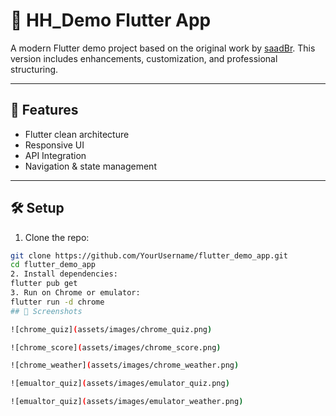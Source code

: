 # 📱 HH_Demo Flutter App

A modern Flutter demo project based on the original work by [saadBr](https://github.com/saadBr). This version includes enhancements, customization, and professional structuring.

---

## 🚀 Features

- Flutter clean architecture
- Responsive UI
- API Integration
- Navigation & state management

---

## 🛠 Setup

1. Clone the repo:
```bash
git clone https://github.com/YourUsername/flutter_demo_app.git
cd flutter_demo_app
2. Install dependencies:
flutter pub get
3. Run on Chrome or emulator:
flutter run -d chrome
## 📸 Screenshots

![chrome_quiz](assets/images/chrome_quiz.png)

![chrome_score](assets/images/chrome_score.png)

![chrome_weather](assets/images/chrome_weather.png)

![emualtor_quiz](assets/images/emulator_quiz.png)

![emualtor_quiz](assets/images/emulator_weather.png)


